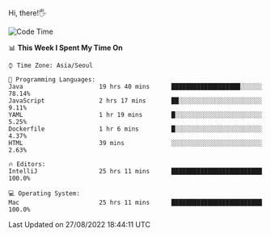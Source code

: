 Hi, there!🖐

  <!--START_SECTION:waka-->
![Code Time](http://img.shields.io/badge/Code%20Time-51%20hrs%2040%20mins-blue)

📊 **This Week I Spent My Time On** 

```text
⌚︎ Time Zone: Asia/Seoul

💬 Programming Languages: 
Java                     19 hrs 40 mins      ███████████████████░░░░░░   78.14% 
JavaScript               2 hrs 17 mins       ██░░░░░░░░░░░░░░░░░░░░░░░   9.11% 
YAML                     1 hr 19 mins        █░░░░░░░░░░░░░░░░░░░░░░░░   5.25% 
Dockerfile               1 hr 6 mins         █░░░░░░░░░░░░░░░░░░░░░░░░   4.37% 
HTML                     39 mins             ░░░░░░░░░░░░░░░░░░░░░░░░░   2.63%

🔥 Editors: 
IntelliJ                 25 hrs 11 mins      █████████████████████████   100.0%

💻 Operating System: 
Mac                      25 hrs 11 mins      █████████████████████████   100.0%

```


 Last Updated on 27/08/2022 18:44:11 UTC
<!--END_SECTION:waka-->
